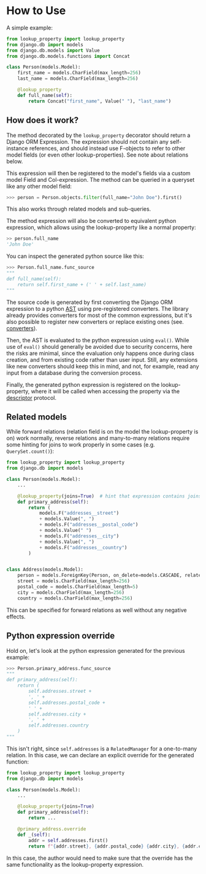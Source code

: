 # How to Use

A simple example:

```python
from lookup_property import lookup_property
from django.db import models
from django.db.models import Value
from django.db.models.functions import Concat

class Person(models.Model):
    first_name = models.CharField(max_length=256)
    last_name = models.CharField(max_length=256)

    @lookup_property
    def full_name(self):
        return Concat("first_name", Value(" "), "last_name")
```

## How does it work?

The method decorated by the `lookup_property` decorator should return
a Django ORM Expression. The expression should not contain any
self-instance references, and should instead use F-objects to refer
to other model fields (or even other lookup-properties).
See note about relations below.

This expression will then be registered to the model's fields via
a custom model Field and Col-expression. The method can be queried
in a queryset like any other model field:

```python
>>> person = Person.objects.filter(full_name="John Doe").first()
```

This also works through related models and sub-queries.

The method expression will also be converted to equivalent python
expression, which allows using the lookup-property like a normal property:

```python
>> person.full_name
'John Doe'
```

You can inspect the generated python source like this:

```python
>>> Person.full_name.func_source
"""
def full_name(self):
    return self.first_name + (' ' + self.last_name)
"""
```

The source code is generated by first converting the Django ORM expression to
a python [AST] using pre-registered converters. The library already provides
converters for most of the common expressions, but it's also possible to
register new converters or replace existing ones (see. [converters](/converters/)).

Then, the AST is evaluated to the python expression using `eval()`.
While use of `eval()` should generally be avoided due to security
concerns, here the risks are minimal, since the evaluation only happens
once during class creation, and from existing code rather than user input.
Still, any extensions like new converters should keep this in mind,
and not, for example, read any input from a database during the conversion process.

Finally, the generated python expression is registered on the lookup-property,
where it will be called when accessing the property via the [descriptor] protocol.

## Related models

While forward relations (relation field is on the model the lookup-property is on)
work normally, reverse relations and many-to-many relations require some hinting
for joins to work properly in some cases (e.g. `QuerySet.count()`):

```python
from lookup_property import lookup_property
from django.db import models

class Person(models.Model):
    ...

    @lookup_property(joins=True)  # hint that expression contains joins
    def primary_address(self):
        return (
            models.F("addresses__street")
            + models.Value(", ")
            + models.F("addresses__postal_code")
            + models.Value(" ")
            + models.F("addresses__city")
            + models.Value(", ")
            + models.F("addresses__country")
        )


class Address(models.Model):
    person = models.ForeignKey(Person, on_delete=models.CASCADE, related_name="addresses")
    street = models.CharField(max_length=256)
    postal_code = models.CharField(max_length=5)
    city = models.CharField(max_length=256)
    country = models.CharField(max_length=256)
```

This can be specified for forward relations as well without any negative effects.

## Python expression override

Hold on, let's look at the python expression generated for the previous example:

```python
>>> Person.primary_address.func_source
"""
def primary_address(self):
    return (
        self.addresses.street +
        ', ' +
        self.addresses.postal_code +
        ' ' +
        self.addresses.city +
        ', ' +
        self.addresses.country
    )
"""
```

This isn't right, since `self.addresses` is a `RelatedManager` for a one-to-many
relation. In this case, we can declare an explicit override for the generated function:

```python
from lookup_property import lookup_property
from django.db import models

class Person(models.Model):
    ...

    @lookup_property(joins=True)
    def primary_address(self):
        return ...

    @primary_address.override
    def _(self):
        addr = self.addresses.first()
        return f"{addr.street}, {addr.postal_code} {addr.city}, {addr.country}"
```

In this case, the author would need to make sure that the override has the same
functionality as the lookup-property expression.


[AST]: https://docs.python.org/3/library/ast.html
[descriptor]: https://docs.python.org/3/howto/descriptor.html
